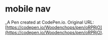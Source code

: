 # mobile nav
 _A Pen created at CodePen.io. Original URL: [https://codepen.io/Woodenchops/pen/oRPRjO](https://codepen.io/Woodenchops/pen/oRPRjO).

 
